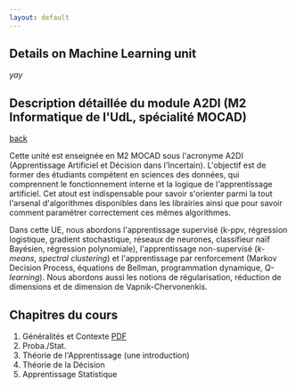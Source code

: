 ```yaml
---
layout: default
---
```


## Details on Machine Learning unit

_yay_

## Description détaillée du module A2DI (M2 Informatique de l'UdL, spécialité MOCAD)



[back](./)

Cette unité est enseignée en M2 MOCAD sous l'acronyme A2DI (Apprentissage Artificiel et Décision dans l'Incertain). L'objectif est de former des étudiants compétent en sciences des données, qui comprennent le fonctionnement interne et la logique de l'apprentissage artificiel. Cet atout est indispensable pour savoir s'orienter parmi la tout l'arsenal d'algorithmes disponibles dans les librairies ainsi que pour savoir comment paramétrer correctement ces mêmes algorithmes.

Dans cette UE, nous abordons l'apprentissage supervisé (k-ppv, régression logistique, gradient stochastique, réseaux de neurones, classifieur naïf Bayésien, régression polynomiale), l'apprentissage non-supervisé (_k-means_, _spectral clustering_) et l'apprentissage par renforcement (Markov Decision Process, équations de Bellman, programmation dynamique, _Q-learning_). Nous abordons aussi les notions de régularisation, réduction de dimensions et de dimension de Vapnik-Chervonenkis. 

## Chapitres du cours

1. Généralités et Contexte [PDF](./assets/files/a2di.ML1.pdf)
2. Proba./Stat.
3. Théorie de l'Apprentissage (une introduction)
4. Théorie de la Décision
5. Apprentissage Statistique
